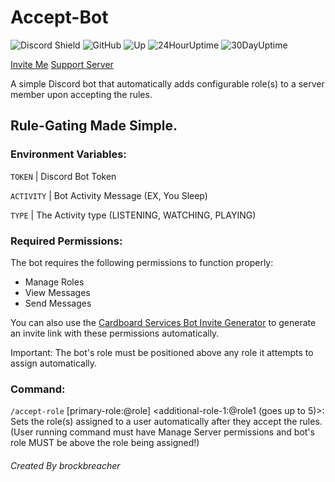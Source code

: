 # Accept-Bot
![Discord Shield](https://discord.com/api/guilds/514101346992128012/widget.png?style=shield)
![GitHub](https://img.shields.io/github/license/brockbreacher/Accept-Bot) ![Up](https://status.brbr.xyz/api/badge/16/status?) ![24HourUptime](https://status.brbr.xyz/api/badge/16/uptime/24) ![30DayUptime](https://status.brbr.xyz/api/badge/16/uptime/720?label=30&labelSuffix=d) 

[Invite Me](https://discord.com/oauth2/authorize?client_id=1382111158546206720)  [Support Server](https://discord.gg/SWTseD7)


A simple Discord bot that automatically adds configurable role(s) to a server member upon accepting the rules.
## Rule-Gating Made Simple.

### Environment Variables:

`TOKEN` | Discord Bot Token

`ACTIVITY` | Bot Activity Message (EX, You Sleep)

`TYPE` | The Activity type (LISTENING, WATCHING, PLAYING)

### Required Permissions:
The bot requires the following permissions to function properly:
- Manage Roles
- View Messages
- Send Messages

You can also use the [Cardboard Services Bot Invite Generator](https://invite.cardboards.net/) to generate an invite link with these permissions automatically. 

Important: The bot's role must be positioned above any role it attempts to assign automatically.

### Command:
`/accept-role` [primary-role:@role] <additional-role-1:@role1 (goes up to 5)>: Sets the role(s) assigned to a user automatically after they accept the rules.  (User running command must have Manage Server permissions and bot's role MUST be above the role being assigned!)

###### Created By brockbreacher
